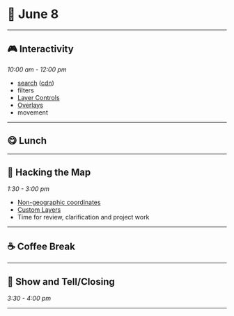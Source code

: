 # 🍂 June 8 

<hr>

## 🎮 Interactivity
_10:00 am - 12:00 pm_ 

- [search](https://github.com/stefanocudini/leaflet-search#examples) ([cdn](https://cdnjs.com/libraries/leaflet-search))
- filters
- [Layer Controls](https://leafletjs.com/examples/layers-control/)
- [Overlays](https://leafletjs.com/examples/overlays/)
- movement

<hr>

## 😋 Lunch

<hr>

## 🫨 Hacking the Map
_1:30 - 3:00 pm_ 

- [Non-geographic coordinates](https://leafletjs.com/examples/crs-simple/crs-simple.html)
- [Custom Layers](https://leafletjs.com/examples/extending/extending-2-layers.html)
- Time for review, clarification and project work

<hr>

## ☕ Coffee Break

<hr>

## 🫶 Show and Tell/Closing
_3:30 - 4:00 pm_ 

<hr>

